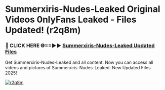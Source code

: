 # Summerxiris-Nudes-Leaked Original Videos 0nlyFans Leaked - Files Updated! (r2q8m)

<h3>🔴 CLICK HERE 🌐==►► <a href="https://tinyurl.com/yc6ubb5a" rel="nofollow">Summerxiris-Nudes-Leaked Updated Files</a></h3>

Get Summerxiris-Nudes-Leaked and all content. Now you can access all videos and pictures of Summerxiris-Nudes-Leaked. New Updated Files 2025!

[![r2q8m](https://i.imgur.com/7eu0CRL.gif)](https://tinyurl.com/yc6ubb5a)
